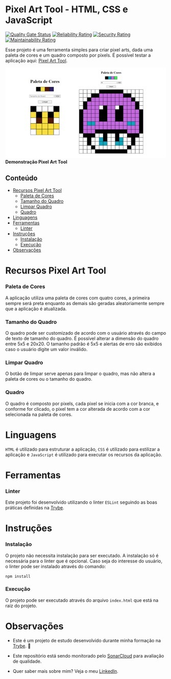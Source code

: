 # Pixel Art Tool - HTML, CSS e JavaScript

[![Quality Gate Status](https://sonarcloud.io/api/project_badges/measure?project=vitorbss12_PixelArtTool-HTML-CSS-JavaScript&metric=alert_status)](https://sonarcloud.io/summary/new_code?id=vitorbss12_PixelArtTool-HTML-CSS-JavaScript)
[![Reliability Rating](https://sonarcloud.io/api/project_badges/measure?project=vitorbss12_PixelArtTool-HTML-CSS-JavaScript&metric=reliability_rating)](https://sonarcloud.io/summary/new_code?id=vitorbss12_PixelArtTool-HTML-CSS-JavaScript)
[![Security Rating](https://sonarcloud.io/api/project_badges/measure?project=vitorbss12_PixelArtTool-HTML-CSS-JavaScript&metric=security_rating)](https://sonarcloud.io/summary/new_code?id=vitorbss12_PixelArtTool-HTML-CSS-JavaScript)
[![Maintainability Rating](https://sonarcloud.io/api/project_badges/measure?project=vitorbss12_PixelArtTool-HTML-CSS-JavaScript&metric=sqale_rating)](https://sonarcloud.io/summary/new_code?id=vitorbss12_PixelArtTool-HTML-CSS-JavaScript)

Esse projeto é uma ferramenta simples para criar pixel arts, dada uma paleta de cores e um quadro composto por pixels. É possível testar a aplicação aqui: [Pixel Art Tool](https://vitorbss12.github.io/PixelArtTool-HTML-CSS-JavaScript/).

![pixelArtDemo](./pixelartdemo.png)
<b>Demonstração Pixel Art Tool</b>

## Conteúdo

- [Recursos Pixel Art Tool](#recursos)
  - [Paleta de Cores](#paleta-de-cores)
  - [Tamanho do Quadro](#tamanho-do-quadro)
  - [Limpar Quadro](#limpar-quadro)
  - [Quadro](#quadro)
- [Linguagens](#linguagens)
- [Ferramentas](#ferramentas)
  - [Linter](#linter)
- [Instruções](#instrucoes)
  - [Instalação](#instalacao)
  - [Execução](#execucao)
- [Observações](#observacoes)

<a id="recursos"></a>

# **Recursos Pixel Art Tool**

<a id="paleta-de-cores"></a>

### **Paleta de Cores**

A aplicação utiliza uma paleta de cores com quatro cores, a primeira sempre será preta enquanto as demais são geradas aleatoriamente sempre que a aplicação é atualizada.

<a id="tamanho-do-quadro"></a>

### **Tamanho do Quadro**

O quadro pode ser customizado de acordo com o usuário através do campo de texto de tamanho do quadro. É possível alterar a dimensão do quadro entre 5x5 e 20x20. O tamanho padrão é 5x5 e alertas de erro são exibidos caso o usuário digite um valor inválido.

<a id="limpar-quadro"></a>

### **Limpar Quadro**

O botão de limpar serve apenas para limpar o quadro, mas não altera a paleta de cores ou o tamanho do quadro.

<a id="quadro"></a>

### **Quadro**

O quadro é composto por pixels, cada pixel se inicia com a cor branca, e conforme for clicado, o pixel tem a cor alterada de acordo com a cor selecionada na paleta de cores.

<a id="linguagens"></a>

# **Linguagens**

`HTML` é utilizado para estruturar a aplicação, `CSS` é utilizado para estilizar a aplicação e `JavaScript` é utilizado para executar os recursos da aplicação.

<a id="ferramentas"></a>

# **Ferramentas**

<a id="linter"></a>

### **Linter**

Este projeto foi desenvolvido utilizando o linter `ESLint` seguindo as boas práticas definidas na [Trybe](https://www.betrybe.com/).

<a id="intrucoes"></a>

# **Instruções**

<a id="instalacao"></a>

### **Instalação**

O projeto não necessita instalação para ser executado. A instalação só é necessária para o linter que é opcional. Caso seja do interesse do usuário, o linter pode ser instalado através do comando:

```
npm install
```

<a id="execucao"></a>

### **Execução**

O projeto pode ser executado através do arquivo `index.html` que está na raiz do projeto.

<a id="observacoes"></a>

# **Observações**

- Este é um projeto de estudo desenvolvido durante minha formação na [Trybe](https://www.betrybe.com/). :rocket:

- Este repositório está sendo monitorado pelo [SonarCloud](https://sonarcloud.io/) para avaliação de qualidade.

- Quer saber mais sobre mim? Veja o meu [LinkedIn](https://www.linkedin.com/in/vitorbss/).
